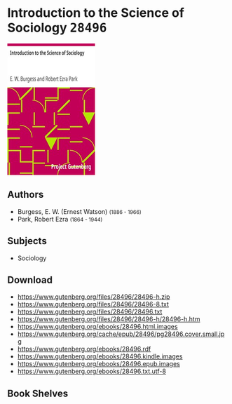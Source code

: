 # Introduction to the Science of Sociology <kbd>28496</kbd>

![](./cover.medium.jpg "")

## Authors


 - Burgess, E. W. (Ernest Watson) <small>(1886 - 1966)</small>
 - Park, Robert Ezra <small>(1864 - 1944)</small>

## Subjects


 - Sociology

## Download


 - https://www.gutenberg.org/files/28496/28496-h.zip
 - https://www.gutenberg.org/files/28496/28496-8.txt
 - https://www.gutenberg.org/files/28496/28496.txt
 - https://www.gutenberg.org/files/28496/28496-h/28496-h.htm
 - https://www.gutenberg.org/ebooks/28496.html.images
 - https://www.gutenberg.org/cache/epub/28496/pg28496.cover.small.jpg
 - https://www.gutenberg.org/ebooks/28496.rdf
 - https://www.gutenberg.org/ebooks/28496.kindle.images
 - https://www.gutenberg.org/ebooks/28496.epub.images
 - https://www.gutenberg.org/ebooks/28496.txt.utf-8

## Book Shelves


